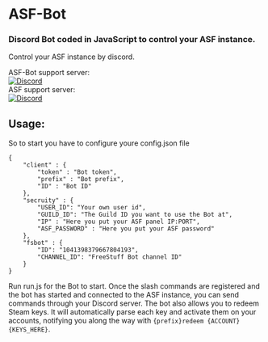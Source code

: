 # ASF-Bot

### Discord Bot coded in JavaScript to control your ASF instance.
Control your ASF instance by discord.

ASF-Bot support server:<br>
[![Discord](https://img.shields.io/discord/902138867199643679?color=7289da&label=Discord&logo=discord&logoColor=ffffff)](https://discord.gg/m2jM5zGKCk)<br>
ASF support server:<br>
[![Discord](https://img.shields.io/discord/267292556709068800.svg?label=Discord&logo=discord&cacheSeconds=3600)](https://discord.gg/hSQgt8j)

## Usage:
So to start you have to configure youre config.json file
```
{
    "client" : {
        "token" : "Bot token",
        "prefix" : "Bot prefix",
        "ID" : "Bot ID"
    },
    "secruity" : {
        "USER_ID": "Your own user id",
        "GUILD_ID": "The Guild ID you want to use the Bot at",
        "IP" : "Here you put your ASF panel IP:PORT",
        "ASF_PASSWORD" : "Here you put your ASF password"
    },
    "fsbot" : {
        "ID": "1041398379667804193",
        "CHANNEL_ID": "FreeStuff Bot channel ID"
    }
}
```

Run run.js for the Bot to start.
Once the slash commands are registered and the bot has started and connected to the ASF instance, you can send commands through your Discord server.
The bot also allows you to redeem Steam keys. It will automatically parse each key and activate them on your accounts, notifying you along the way with ```{prefix}redeem {ACCOUNT} {KEYS_HERE}```.
